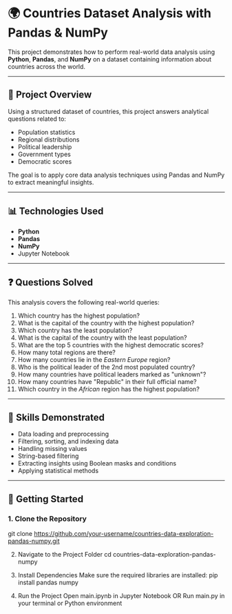 # 🌍 Countries Dataset Analysis with Pandas & NumPy

This project demonstrates how to perform real-world data analysis using **Python**, **Pandas**, and **NumPy** on a dataset containing information about countries across the world.

---

## 📁 Project Overview

Using a structured dataset of countries, this project answers analytical questions related to:

- Population statistics  
- Regional distributions  
- Political leadership  
- Government types  
- Democratic scores

The goal is to apply core data analysis techniques using Pandas and NumPy to extract meaningful insights.

---

## 📊 Technologies Used

- **Python**  
- **Pandas**  
- **NumPy**  
- Jupyter Notebook 

---

## ❓ Questions Solved

This analysis covers the following real-world queries:

1. Which country has the highest population?  
2. What is the capital of the country with the highest population?  
3. Which country has the least population?  
4. What is the capital of the country with the least population?  
5. What are the top 5 countries with the highest democratic scores?  
6. How many total regions are there?  
7. How many countries lie in the *Eastern Europe* region?  
8. Who is the political leader of the 2nd most populated country?  
9. How many countries have political leaders marked as "unknown"?  
10. How many countries have "Republic" in their full official name?  
11. Which country in the *African* region has the highest population?

---

## 🧠 Skills Demonstrated

- Data loading and preprocessing  
- Filtering, sorting, and indexing data  
- Handling missing values  
- String-based filtering   
- Extracting insights using Boolean masks and conditions  
- Applying statistical methods

---

## 🚀 Getting Started

### 1. Clone the Repository

git clone https://github.com/your-username/countries-data-exploration-pandas-numpy.git

2. Navigate to the Project Folder
cd countries-data-exploration-pandas-numpy

3. Install Dependencies
Make sure the required libraries are installed:
pip install pandas numpy

4. Run the Project
Open main.ipynb in Jupyter Notebook
OR
Run main.py in your terminal or Python environment